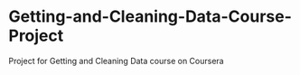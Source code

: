 # Getting-and-Cleaning-Data-Course-Project
Project for Getting and Cleaning Data course on Coursera
